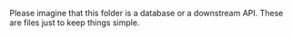Please imagine that this folder is a database or a downstream API.
These are files just to keep things simple.
